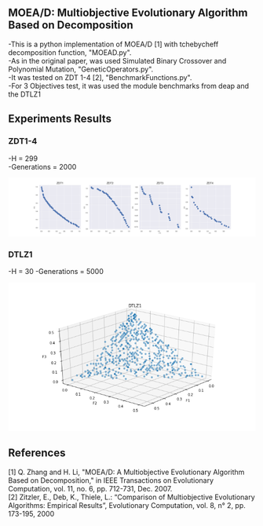 ## MOEA/D: Multiobjective Evolutionary Algorithm Based on Decomposition
-This is a python implementation of MOEA/D [1] with tchebycheff decomposition function, "MOEAD.py".  
-As in the original paper, was used Simulated Binary Crossover and Polynomial Mutation, "GeneticOperators.py".  
-It was tested on ZDT 1-4 [2], "BenchmarkFunctions.py".  
-For 3 Objectives test, it was used the module benchmarks from deap and the DTLZ1  


## Experiments Results
### ZDT1-4
-H = 299  
-Generations = 2000  

![](Figure/Result.png)

### DTLZ1
-H = 30 
-Generations = 5000  

![](Figure/DTLZ1.png)


## References
[1] Q. Zhang and H. Li, "MOEA/D: A Multiobjective Evolutionary Algorithm Based on Decomposition," 
    in IEEE Transactions on Evolutionary Computation, vol. 11, no. 6, pp. 712-731, Dec. 2007.  
[2] Zitzler, E., Deb, K., Thiele, L.: “Comparison of Multiobjective Evolutionary Algorithms: 
    Empirical Results”, Evolutionary Computation, vol. 8, n° 2, pp. 173-195, 2000
